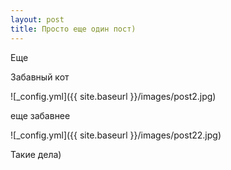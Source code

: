 ```yaml
---
layout: post
title: Просто еще один пост)
---
```

Еще 

Забавный кот

![_config.yml]({{ site.baseurl }}/images/post2.jpg)


еще забавнее

![_config.yml]({{ site.baseurl }}/images/post22.jpg)

Такие дела)

